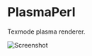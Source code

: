 PlasmaPerl
==========

Texmode plasma renderer.

![Screenshot](https://raw.github.com/LeeCIT/PlasmaPerl/master/plasma.gif)